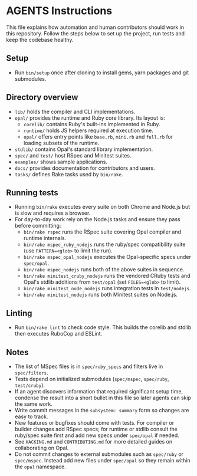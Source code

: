 # AGENTS Instructions

This file explains how automation and human contributors should work in this
repository. Follow the steps below to set up the project, run tests and keep the
codebase healthy.


## Setup
- Run `bin/setup` once after cloning to install gems, yarn packages and git submodules.

## Directory overview
- `lib/` holds the compiler and CLI implementations.
- `opal/` provides the runtime and Ruby core library. Its layout is:
  - `corelib/` contains Ruby's built-ins implemented in Ruby.
  - `runtime/` holds JS helpers required at execution time.
  - `opal/` offers entry points like `base.rb`, `mini.rb` and `full.rb` for
    loading subsets of the runtime.
- `stdlib/` contains Opal's standard library implementation.
- `spec/` and `test/` host RSpec and Minitest suites.
- `examples/` shows sample applications.
- `docs/` provides documentation for contributors and users.
- `tasks/` defines Rake tasks used by `bin/rake`.

## Running tests
- Running `bin/rake` executes every suite on both Chrome and Node.js but is slow and requires a browser.
- For day-to-day work rely on the Node.js tasks and ensure they pass before committing:
  - `bin/rake rspec` runs the RSpec suite covering Opal compiler and runtime internals.
  - `bin/rake mspec_ruby_nodejs` runs the ruby/spec compatibility suite (use `PATTERN=<glob>` to limit the run).
  - `bin/rake mspec_opal_nodejs` executes the Opal-specific specs under `spec/opal`.
  - `bin/rake mspec_nodejs` runs both of the above suites in sequence.
  - `bin/rake minitest_cruby_nodejs` runs the vendored CRuby tests and Opal's stdlib additions from `test/opal` (set `FILES=<glob>` to limit).
  - `bin/rake minitest_node_nodejs` runs integration tests in `test/nodejs`.
  - `bin/rake minitest_nodejs` runs both Minitest suites on Node.js.

## Linting
- Run `bin/rake lint` to check code style. This builds the corelib and stdlib then executes RuboCop and ESLint.

## Notes
- The list of MSpec files is in `spec/ruby_specs` and filters live in `spec/filters`.
- Tests depend on initialized submodules (`spec/mspec`, `spec/ruby`, `test/cruby`).
- If an agent discovers information that required significant setup time, condense
  the result into a short bullet in this file so later agents can skip the same
  work.
- Write commit messages in the `subsystem: summary` form so changes are easy to
  track.
- New features or bugfixes should come with tests. For compiler or builder
  changes add RSpec specs; for runtime or stdlib consult the ruby/spec suite
  first and add new specs under `spec/opal` if needed.
- See `HACKING.md` and `CONTRIBUTING.md` for more detailed guides on
  collaborating on Opal.
- Do not commit changes to external submodules such as `spec/ruby` or
  `spec/mspec`. Instead add new files under `spec/opal` so they remain within
  the `opal` namespace.
